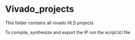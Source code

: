 # Vivado_projects
This folder contains all vivado HLS projects

To compile, synthesize and export the IP run the script.tcl file
